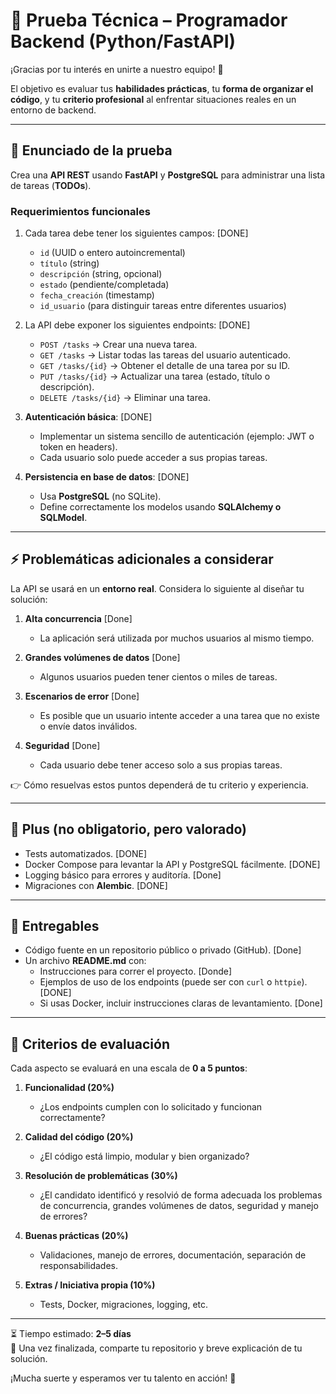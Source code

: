 # 🧪 Prueba Técnica – Programador Backend (Python/FastAPI)

¡Gracias por tu interés en unirte a nuestro equipo! 🎉  

El objetivo es evaluar tus **habilidades prácticas**, tu **forma de organizar el código**, y tu **criterio profesional** al enfrentar situaciones reales en un entorno de backend.

---

## 🎯 Enunciado de la prueba

Crea una **API REST** usando **FastAPI** y **PostgreSQL** para administrar una lista de tareas (**TODOs**).

### Requerimientos funcionales
1. Cada tarea debe tener los siguientes campos:  [DONE]
   - `id` (UUID o entero autoincremental)  
   - `título` (string)  
   - `descripción` (string, opcional)  
   - `estado` (pendiente/completada)  
   - `fecha_creación` (timestamp)  
   - `id_usuario` (para distinguir tareas entre diferentes usuarios)  

2. La API debe exponer los siguientes endpoints:  [DONE]
   - `POST /tasks` → Crear una nueva tarea.  
   - `GET /tasks` → Listar todas las tareas del usuario autenticado.  
   - `GET /tasks/{id}` → Obtener el detalle de una tarea por su ID.  
   - `PUT /tasks/{id}` → Actualizar una tarea (estado, título o descripción).  
   - `DELETE /tasks/{id}` → Eliminar una tarea.  

3. **Autenticación básica**:  [DONE]
   - Implementar un sistema sencillo de autenticación (ejemplo: JWT o token en headers).  
   - Cada usuario solo puede acceder a sus propias tareas.  

4. **Persistencia en base de datos**: [DONE] 
   - Usa **PostgreSQL** (no SQLite).  
   - Define correctamente los modelos usando **SQLAlchemy o SQLModel**.  

---

## ⚡️ Problemáticas adicionales a considerar

La API se usará en un **entorno real**. Considera lo siguiente al diseñar tu solución:

1. **Alta concurrencia**  [Done]
   - La aplicación será utilizada por muchos usuarios al mismo tiempo.  

2. **Grandes volúmenes de datos** [Done]  
   - Algunos usuarios pueden tener cientos o miles de tareas.  

3. **Escenarios de error**  [Done]
   - Es posible que un usuario intente acceder a una tarea que no existe o envíe datos inválidos.  

4. **Seguridad**  [Done]
   - Cada usuario debe tener acceso solo a sus propias tareas.  

👉 Cómo resuelvas estos puntos dependerá de tu criterio y experiencia.  

---

## 🌟 Plus (no obligatorio, pero valorado)

- Tests automatizados.  [DONE]
- Docker Compose para levantar la API y PostgreSQL fácilmente.  [DONE]
- Logging básico para errores y auditoría.  [Done]
- Migraciones con **Alembic**.  [DONE]

---

## 📂 Entregables

- Código fuente en un repositorio público o privado (GitHub).  [Done]
- Un archivo **README.md** con:  
  - Instrucciones para correr el proyecto.  [Donde]
  - Ejemplos de uso de los endpoints (puede ser con `curl` o `httpie`).  [DONE]
  - Si usas Docker, incluir instrucciones claras de levantamiento.  [Done]

---

## 📝 Criterios de evaluación

Cada aspecto se evaluará en una escala de **0 a 5 puntos**:

1. **Funcionalidad (20%)**  
   - ¿Los endpoints cumplen con lo solicitado y funcionan correctamente?  

2. **Calidad del código (20%)**  
   - ¿El código está limpio, modular y bien organizado?  

3. **Resolución de problemáticas (30%)**  
   - ¿El candidato identificó y resolvió de forma adecuada los problemas de concurrencia, grandes volúmenes de datos, seguridad y manejo de errores?  

4. **Buenas prácticas (20%)**  
   - Validaciones, manejo de errores, documentación, separación de responsabilidades.  

5. **Extras / Iniciativa propia (10%)**  
   - Tests, Docker, migraciones, logging, etc.  

---

⏳ Tiempo estimado: **2–5 días**  
📩 Una vez finalizada, comparte tu repositorio y breve explicación de tu solución.  

¡Mucha suerte y esperamos ver tu talento en acción! 🚀

